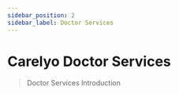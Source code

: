 ```yaml
---
sidebar_position: 2
sidebar_label: Doctor Services
---
```


# Carelyo Doctor Services

> Doctor Services Introduction
